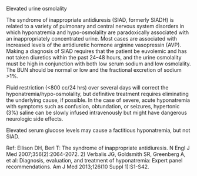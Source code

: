 Elevated urine osmolality

The syndrome of inappropriate antidiuresis (SIAD, formerly SIADH) is related to a variety of pulmonary and central nervous system disorders in which hyponatremia and hypo-osmolality are paradoxically associated with an inappropriately concentrated urine. Most cases are associated with increased levels of the antidiuretic hormone arginine vasopressin (AVP). Making a diagnosis of SIAD requires that the patient be euvolemic and has not taken diuretics within the past 24–48 hours, and the urine osmolality must be high in conjunction with both low serum sodium and low osmolality. The BUN should be normal or low and the fractional excretion of sodium >1%.

Fluid restriction (<800 cc/24 hrs) over several days will correct the hyponatremia/hypo-osmolality, but definitive treatment requires eliminating the underlying cause, if possible. In the case of severe, acute hyponatremia with symptoms such as confusion, obtundation, or seizures, hypertonic (3%) saline can be slowly infused intravenously but might have dangerous neurologic side effects.

Elevated serum glucose levels may cause a factitious hyponatremia, but not SIAD.

Ref: Ellison DH, Berl T: The syndrome of inappropriate antidiuresis. N Engl J Med 2007;356(2):2064-2072.  2) Verbalis JG, Goldsmith SR, Greenberg A, et al: Diagnosis, evaluation, and treatment of hyponatremia: Expert panel recommendations. Am J Med 2013;126(10 Suppl 1):S1-S42.